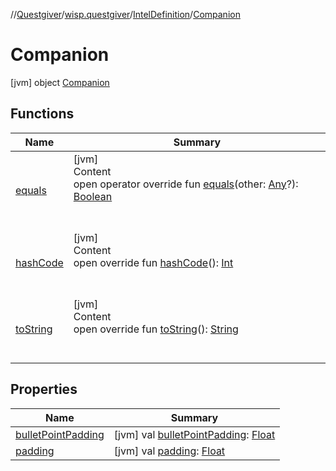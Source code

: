 //[Questgiver](../../../index.md)/[wisp.questgiver](../../index.md)/[IntelDefinition](../index.md)/[Companion](index.md)



# Companion  
 [jvm] object [Companion](index.md)   


## Functions  
  
|  Name|  Summary| 
|---|---|
| [equals](../../../wisp.questgiver.wispLib/-words/-companion/index.md#kotlin/Any/equals/#kotlin.Any?/PointingToDeclaration/)| [jvm]  <br>Content  <br>open operator override fun [equals](../../../wisp.questgiver.wispLib/-words/-companion/index.md#kotlin/Any/equals/#kotlin.Any?/PointingToDeclaration/)(other: [Any](https://kotlinlang.org/api/latest/jvm/stdlib/kotlin/-any/index.html)?): [Boolean](https://kotlinlang.org/api/latest/jvm/stdlib/kotlin/-boolean/index.html)  <br><br><br>
| [hashCode](../../../wisp.questgiver.wispLib/-words/-companion/index.md#kotlin/Any/hashCode/#/PointingToDeclaration/)| [jvm]  <br>Content  <br>open override fun [hashCode](../../../wisp.questgiver.wispLib/-words/-companion/index.md#kotlin/Any/hashCode/#/PointingToDeclaration/)(): [Int](https://kotlinlang.org/api/latest/jvm/stdlib/kotlin/-int/index.html)  <br><br><br>
| [toString](../../../wisp.questgiver.wispLib/-words/-companion/index.md#kotlin/Any/toString/#/PointingToDeclaration/)| [jvm]  <br>Content  <br>open override fun [toString](../../../wisp.questgiver.wispLib/-words/-companion/index.md#kotlin/Any/toString/#/PointingToDeclaration/)(): [String](https://kotlinlang.org/api/latest/jvm/stdlib/kotlin/-string/index.html)  <br><br><br>


## Properties  
  
|  Name|  Summary| 
|---|---|
| [bulletPointPadding](index.md#wisp.questgiver/IntelDefinition.Companion/bulletPointPadding/#/PointingToDeclaration/)|  [jvm] val [bulletPointPadding](index.md#wisp.questgiver/IntelDefinition.Companion/bulletPointPadding/#/PointingToDeclaration/): [Float](https://kotlinlang.org/api/latest/jvm/stdlib/kotlin/-float/index.html)   <br>
| [padding](index.md#wisp.questgiver/IntelDefinition.Companion/padding/#/PointingToDeclaration/)|  [jvm] val [padding](index.md#wisp.questgiver/IntelDefinition.Companion/padding/#/PointingToDeclaration/): [Float](https://kotlinlang.org/api/latest/jvm/stdlib/kotlin/-float/index.html)   <br>

